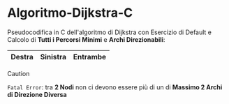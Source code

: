 # Algoritmo-Dijkstra-C
Pseudocodifica in C dell'algoritmo di Dijkstra con Esercizio di Default e Calcolo di **Tutti i Percorsi Minimi** e **Archi Direzionabili**:

|Destra|Sinistra|Entrambe|
|---|---|---|


> [!CAUTION] 
> `Fatal Error`: tra **2 Nodi** non ci devono essere più di un di **Massimo 2 Archi di Direzione Diversa**
